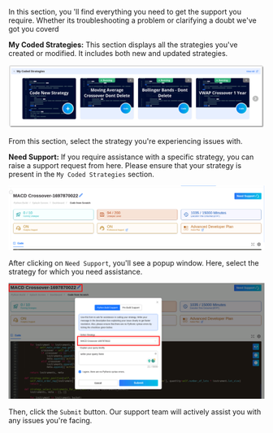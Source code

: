In this section, you 'll find everything you need to get the support you require. Whether its troubleshooting a problem or clarifying a doubt we've got you coverd

**My Coded Strategies:** This section displays all the strategies you've created or modified. It includes both new and updated strategies.

[![pythonbuild](../python_build/imgs_v2/python_build_my_strategies.png "Click to Enlarge or Ctrl+Click to open in a new Tab")](../python_build/imgs_v2/python_build_my_strategies.png)

From this section, select the strategy you're experiencing issues with.

**Need Support:** If you require assistance with a specific strategy, you can raise a support request from here. Please ensure that your strategy is present in the `My Coded Strategies` section.

[![pythonbuild](../python_build/imgs_v2/python_build_need_support.png "Click to Enlarge or Ctrl+Click to open in a new Tab")](../python_build/imgs_v2/python_build_need_support.png)

After clicking on `Need Support`, you'll see a popup window. Here, select the strategy for which you need assistance.

[![pythonbuild](../python_build/imgs_v2/python_build_select_strategy.png "Click to Enlarge or Ctrl+Click to open in a new Tab")](../python_build/imgs_v2/python_build_select_strategy.png)

Then, click the `Submit` button. Our support team will actively assist you with any issues you're facing.